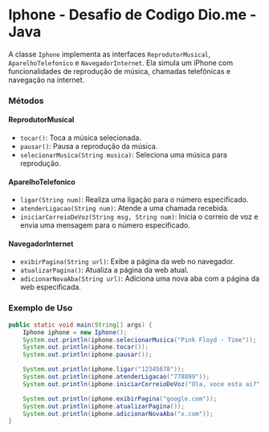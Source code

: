 # Iphone - Desafio de Codigo Dio.me - Java

A classe `Iphone` implementa as interfaces `ReprodutorMusical`, `AparelhoTelefonico` e `NavegadorInternet`. Ela simula um iPhone com funcionalidades de reprodução de música, chamadas telefônicas e navegação na internet.


### Métodos

#### ReprodutorMusical

- `tocar()`: Toca a música selecionada.
- `pausar()`: Pausa a reprodução da música.
- `selecionarMusica(String musica)`: Seleciona uma música para reprodução.

#### AparelhoTelefonico

- `ligar(String num)`: Realiza uma ligação para o número especificado.
- `atenderLigacao(String num)`: Atende a uma chamada recebida.
- `iniciarCorreioDeVoz(String msg, String num)`: Inicia o correio de voz e envia uma mensagem para o número especificado.

#### NavegadorInternet

- `exibirPagina(String url)`: Exibe a página da web no navegador.
- `atualizarPagina()`: Atualiza a página da web atual.
- `adicionarNovaAba(String url)`: Adiciona uma nova aba com a página da web especificada.

### Exemplo de Uso

```java
public static void main(String[] args) {
    Iphone iphone = new Iphone();
    System.out.println(iphone.selecionarMusica("Pink Floyd - Time"));
    System.out.println(iphone.tocar());
    System.out.println(iphone.pausar());

    System.out.println(iphone.ligar("12345678"));
    System.out.println(iphone.atenderLigacao("778899"));
    System.out.println(iphone.iniciarCorreioDeVoz("Ola, voce esta ai?","998877"));

    System.out.println(iphone.exibirPagina("google.com"));
    System.out.println(iphone.atualizarPagina());
    System.out.println(iphone.adicionarNovaAba("x.com"));
}


